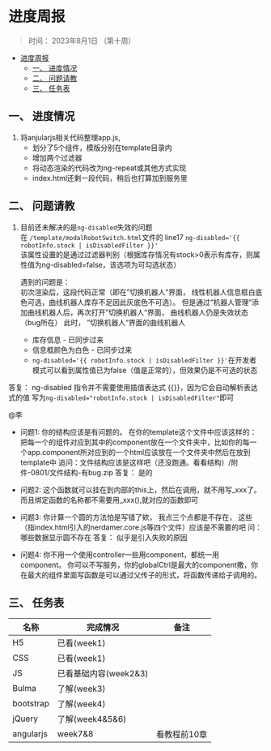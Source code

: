 # 进度周报
> 时间： 2023年8月1日 （第十周）


<!-- @import "[TOC]" {cmd="toc" depthFrom=1 depthTo=6 orderedList=false} -->

<!-- code_chunk_output -->

- [进度周报](#进度周报)
  - [一、 进度情况](#一--进度情况)
  - [二、 问题请教](#二--问题请教)
  - [三、 任务表](#三--任务表)

<!-- /code_chunk_output -->


## 一、 进度情况
1. 将anjularjs相关代码整理app.js,
   + 划分了5个组件，模版分别在template目录内
   + 增加两个过滤器
   + 将动态渲染的代码改为ng-repeat或其他方式实现
   + index.html还剩一段代码，稍后也打算加到服务里


## 二、 问题请教
1. 目前还未解决的是`ng-disabled`失效的问题  
   在 `/template/modalRobotSwitch.html`文件的 line17 `ng-disabled='{{ robotInfo.stock | isDisabledFilter }}'`   
   该属性设置的是通过过滤器判别（根据库存情况有stock>0表示有库存，则属性值为ng-disabled=false，该选项为可勾选状态）  
   
   遇到的问题是：   
   初次渲染后，这段代码正常（即在”切换机器人“界面， 线性机器人信息框白底色可选，曲线机器人库存不足因此灰底色不可选）。 但是通过“机器人管理”添加曲线机器人后，再次打开”切换机器人“界面， 曲线机器人仍是失效状态（bug所在）
   此时， ”切换机器人“界面的曲线机器人
   + 库存信息 - 已同步过来
   + 信息框颜色为白色 - 已同步过来
   + `ng-disabled='{{ robotInfo.stock | isDisabledFilter }}'`在开发者模式可以看到属性值已为false（值是正常的），但效果仍是不可选的状态
  
  答复： 
  ng-disabled 指令并不需要使用插值表达式 {{}}，因为它会自动解析表达式的值
  写为`ng-disabled="robotInfo.stock | isDisabledFilter"`即可


@李 
+ 问题1: 你的结构应该是有问题的。 在你的template这个文件中应该这样的：
  把每一个的组件对应到其中的component放在一个文件夹中，比如你的每一个app.component所对应到的一个html应该放在一个文件夹中然后在放到template中
  追问：文件结构应该是这样吧（还没跑通。看看结构）/附件-0801/文件结构-有bug.zip
  答复： 是的

+ 问题2: 这个函数就可以挂在到内部的this上，然后在调用，就不用写_xxx了。 而且绑定函数的名称都不需要用_xxx(),就对应的函数即可

+ 问题3: 你计算一个圆的方法怕是写错了欸， 我点三个点都是不存在， 这些（指index.html引入的nerdamer.core.js等四个文件）应该是不需要的吧
  问： 哪些数据显示圆不存在
  答复： 似乎是引入失败的原因

+ 问题4: 你不用一个使用controller一些用component，都统一用component。
  你可以不写服务，你的globalCtrl是最大的component撒，你在最大的组件里面写函数是可以通过父传子的形式，将函数传递给子调用的。
   
## 三、 任务表
| 名称 | 完成情况 | 备注 | 
| - | - | - | 
| H5 | 已看(week1) | |
| CSS | 已看(week1) | | 
| JS | 已看基础内容(week2&3) | |
| Bulma | 了解(week3) |  |
| bootstrap | 了解(week4) |  | 
| jQuery | 了解(week4&5&6) | |
| angularjs | week7&8 | 看教程前10章 | 

